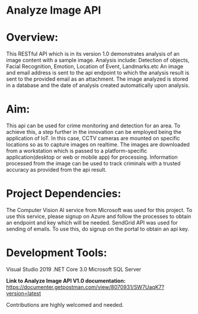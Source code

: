 # Analyze Image API

# Overview: 
This RESTful API which is in its version 1.0 demonstrates analysis of an image content with a sample image. 
Analysis include: Detection of objects, Facial Recognition, Emotion, Location of Event, Landmarks.etc 
An image and email address is sent to the api endpoint to which the analysis result is sent to the provided email as an attachment.
The image analyzed is stored in a database and the date of analysis created automatically upon analysis.

# Aim:
This api can be used for crime monitoring and detection for an area. 
To achieve this, a step further in the innovation can be employed being the application of IoT. 
In this case, CCTV cameras are mounted on specific locations so as to capture images on realtime. The images are downloaded from a workstation which is passed to a platform-specific application(desktop or web or mobile app) for processing.
Information processed from the image can be used to track criminals with a trusted accuracy as provided from the api result.

# Project Dependencies:
The Computer Vision AI service from Microsoft was used for this project. To use this service, please signup on Azure and follow the processes to obtain an endpoint and key which will be needed.
SendGrid API was used for sending of emails. To use this, do signup on the portal to obtain an api key.

# Development Tools:
Visual Studio 2019
.NET Core 3.0
Microsoft SQL Server

**Link to Analyze Image API V1.0 documentation:**
https://documenter.getpostman.com/view/8070931/SW7UaqK7?version=latest


Contributions are highly welcomed and needed.


